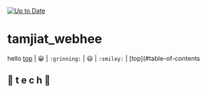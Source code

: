 [![Up to Date](https://github.com/ikatyang/emoji-cheat-sheet/workflows/Up%20to%20Date/badge.svg)](https://github.com/ikatyang/emoji-cheat-sheet/actions?query=workflow%3A%22Up+to+Date%22)

# tamjiat_webhee
hello
 [top](#smileys--emotion) | :grinning: | `:grinning:` | :smiley: | `:smiley:` | [top](#table-of-contents

## 🌹 t e c h 🌹

